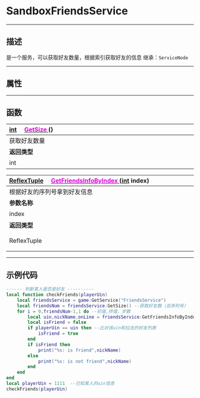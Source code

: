 # SandboxFriendsService
------------------------------------------------------------------------------------------
## 描述

是一个服务，可以获取好友数量，根据索引获取好友的信息
继承：`ServiceNode`

------------------------------------------------------------------------------------------
## 属性

------------------------------------------------------------------------------------------
## 函数

|<div style="width:500px">[int](/Api/DataType/Int.md) &emsp;[<font color="dd00dd">GetSize</font> ]() ()</div>|<div style="width:698px"></div>|
|:---|:---|
|获取好友数量||
|**返回类型**|**概要**|
|int|获取好友数量|

|<div style="width:500px">[ReflexTuple](/Api/Parameter/Tuple.md) &emsp;[<font color="dd00dd">GetFriendsInfoByIndex</font> ]() ([int](/Api/DataType/Int.md) index)</div>|<div style="width:100px"></div>|<div style="width:45px"></div>|<div style="width:400px"></div>|
|:---|:---|:---|:---|
|根据好友的序列号拿到好友信息||||
|**参数名称**|**类别**|**默认**|**描述**|
|index|int||好友数的序列号|
|**返回类型**|||**概要**|
|ReflexTuple|||好友信息 [uin(好友的uin), nickName(好友昵称), onLine(好友是否在线)]|


------------------------------------------------------------------------------------------
## 示例代码

```lua
------ 判断某人是否是好友 ----------
local function checkFriends(playerUin) 
    local friendsService = game:GetService("FriendsService")
    local friendsNum = friendsService:GetSize() --获取好友数（总序列号）
    for i = 0,friendsNum-1,1 do --初值,终值，步数
        local uin,nickName,onLine = friendsService:GetFriendsInfoByIndex(i) --遍历好友
        local isFriend = false
        if playerUin == uin then --比对该uin和拉去的好友列表
            isFriend = true
        end
        if isFriend then
            print("%s: is friend",nickName)
        else
            print("%s: is not friend",nickName)
        end
    end
end
local playerUin = 1111  --已知某人的uin信息
checkFriends(playerUin)
```